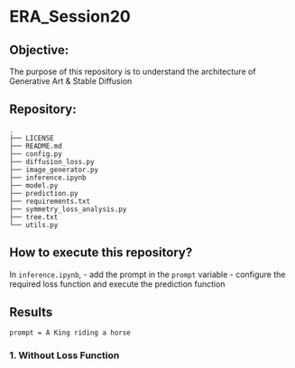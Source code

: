 # ERA_Session20

## Objective:
The purpose of this repository is to understand the architecture of Generative Art & Stable Diffusion

## Repository:
```
.
├── LICENSE
├── README.md
├── config.py
├── diffusion_loss.py
├── image_generator.py
├── inference.ipynb
├── model.py
├── prediction.py
├── requirements.txt
├── symmetry_loss_analysis.py
├── tree.txt
└── utils.py
```

## How to execute this repository?

In `inference.ipynb`, 
    - add the prompt in the `prompt` variable
    - configure the required loss function and execute the prediction function

## Results

`prompt = A King riding a horse`

### 1. Without Loss Function